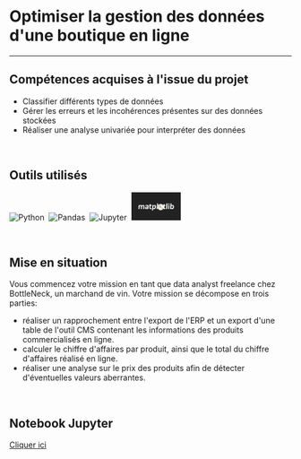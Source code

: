 # Optimiser la gestion des données d'une boutique en ligne
---

## Compétences acquises à l'issue du projet
* Classifier différents types de données
* Gérer les erreurs et les incohérences présentes sur des données stockées
* Réaliser une analyse univariée pour interpréter des données

<br>

## Outils utilisés
<img src="https://cdn.jsdelivr.net/gh/devicons/devicon/icons/python/python-original-wordmark.svg" title="Python"  alt="Python" height="50"/>&nbsp;
<img src="https://cdn.jsdelivr.net/gh/devicons/devicon/icons/pandas/pandas-original-wordmark.svg" title="Pandas"  alt="Pandas" height="50" fill="white"/>&nbsp;
<img src="https://cdn.jsdelivr.net/gh/devicons/devicon/icons/jupyter/jupyter-original-wordmark.svg" title="Jupyter"  alt="Jupyter" height="50"/>&nbsp;
<img src="https://github.com/StephaneBertrand34/Python-Optimisez_la_gestion_des_donnees_d-une_boutique_en_ligne/blob/main/thumbnail-matplotlib-773540575.jpg" title="Matplotlib"  alt="Matplotlib" height="50"/>

<br>

## Mise en situation
Vous commencez votre mission en tant que data analyst freelance chez BottleNeck, un marchand de vin.
Votre mission se décompose en trois parties:
- réaliser un rapprochement entre l'export de l'ERP et un export d'une table de l'outil CMS contenant les informations des produits commercialisés en ligne.
- calculer le chiffre d'affaires par produit, ainsi que le total du chiffre d'affaires réalisé en ligne.
- réaliser une analyse sur le prix des produits afin de détecter d'éventuelles valeurs aberrantes.

<br>

## Notebook Jupyter
<a href="https://github.com/StephaneBertrand34/Python-Optimisez_la_gestion_des_donnees_d-une_boutique_en_ligne/blob/main/P5_BERTRAND_.ipynb" target="_blank" title="Notebook Jupyter">Cliquer ici</a>
